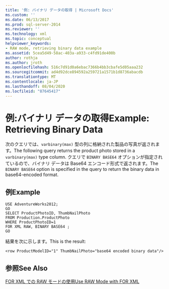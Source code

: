 ```yaml
---
title: '例: バイナリ データの取得 | Microsoft Docs'
ms.custom: ''
ms.date: 06/13/2017
ms.prod: sql-server-2014
ms.reviewer: ''
ms.technology: xml
ms.topic: conceptual
helpviewer_keywords:
- RAW mode, retrieving binary data example
ms.assetid: 5cea5d49-58ac-403a-a933-c4fd91de400b
author: rothja
ms.author: jroth
ms.openlocfilehash: 516c7d91d0a6ebac7366b4bb3cbafe5d05aaa232
ms.sourcegitcommit: ad4d92dce894592a259721a1571b1d8736abacdb
ms.translationtype: MT
ms.contentlocale: ja-JP
ms.lasthandoff: 08/04/2020
ms.locfileid: "87645417"
---
```

# <a name="example-retrieving-binary-data"></a><span data-ttu-id="f40e1-102">例:バイナリ データの取得</span><span class="sxs-lookup"><span data-stu-id="f40e1-102">Example: Retrieving Binary Data</span></span>
  <span data-ttu-id="f40e1-103">次のクエリでは、`varbinary(max)` 型の列に格納された製品の写真が返されます。</span><span class="sxs-lookup"><span data-stu-id="f40e1-103">The following query returns the product photo stored in a `varbinary(max)` type column.</span></span> <span data-ttu-id="f40e1-104">クエリで `BINARY BASE64` オプションが指定されているので、バイナリ データは Base64 エンコード形式で返されます。</span><span class="sxs-lookup"><span data-stu-id="f40e1-104">The `BINARY BASE64` option is specified in the query to return the binary data in base64-encoded format.</span></span>  
  
## <a name="example"></a><span data-ttu-id="f40e1-105">例</span><span class="sxs-lookup"><span data-stu-id="f40e1-105">Example</span></span>  
  
```  
USE AdventureWorks2012;  
GO  
SELECT ProductPhotoID, ThumbNailPhoto  
FROM Production.ProductPhoto  
WHERE ProductPhotoID=1  
FOR XML RAW, BINARY BASE64 ;  
GO  
```  
  
 <span data-ttu-id="f40e1-106">結果を次に示します。</span><span class="sxs-lookup"><span data-stu-id="f40e1-106">This is the result:</span></span>  
  
```  
<row ProductModelID="1" ThumbNailPhoto="base64 encoded binary data"/>  
```  
  
## <a name="see-also"></a><span data-ttu-id="f40e1-107">参照</span><span class="sxs-lookup"><span data-stu-id="f40e1-107">See Also</span></span>  
 [<span data-ttu-id="f40e1-108">FOR XML での RAW モードの使用</span><span class="sxs-lookup"><span data-stu-id="f40e1-108">Use RAW Mode with FOR XML</span></span>](use-raw-mode-with-for-xml.md)  
  
  
